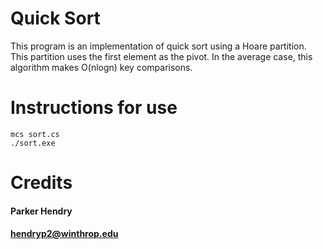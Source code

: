 # Quick Sort
This program is an implementation of quick sort using a Hoare partition. This partition uses the first element as the pivot. In the average case, this algorithm makes O(nlogn) key comparisons. 
# Instructions for use
`````
mcs sort.cs
./sort.exe
`````
# Credits
#### Parker Hendry
#### hendryp2@winthrop.edu
